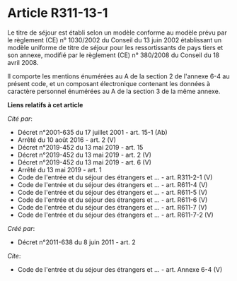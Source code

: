 # Article R311-13-1

Le titre de séjour est établi selon un modèle conforme au modèle prévu par le règlement (CE) n° 1030/2002 du Conseil du 13
juin 2002 établissant un modèle uniforme de titre de séjour pour les ressortissants de pays tiers et son annexe, modifié par
le règlement (CE) n° 380/2008 du Conseil du 18 avril 2008. 

Il comporte les mentions énumérées au A de la section 2 de l'annexe 6-4 au présent code, et un composant électronique
contenant les données à caractère personnel énumérées au A de la section 3 de la même annexe.

**Liens relatifs à cet article**

_Cité par_:

  - Décret n°2001-635 du 17 juillet 2001 - art. 15-1 (Ab)
  - Arrêté du 10 août 2016 - art. 2 (V)
  - Décret n°2019-452 du 13 mai 2019 - art. 15
  - Décret n°2019-452 du 13 mai 2019 - art. 2 (V)
  - Décret n°2019-452 du 13 mai 2019 - art. 6 (V)
  - Arrêté du 13 mai 2019 - art. 1
  - Code de l'entrée et du séjour des étrangers et ... - art. R311-2-1 (V)
  - Code de l'entrée et du séjour des étrangers et ... - art. R611-4 (V)
  - Code de l'entrée et du séjour des étrangers et ... - art. R611-5 (V)
  - Code de l'entrée et du séjour des étrangers et ... - art. R611-6 (V)
  - Code de l'entrée et du séjour des étrangers et ... - art. R611-7 (V)
  - Code de l'entrée et du séjour des étrangers et ... - art. R611-7-2 (V)

_Créé par_:

  - Décret n°2011-638 du 8 juin 2011 - art. 2

_Cite_:

  - Code de l'entrée et du séjour des étrangers et ... - art. Annexe 6-4 (V)
